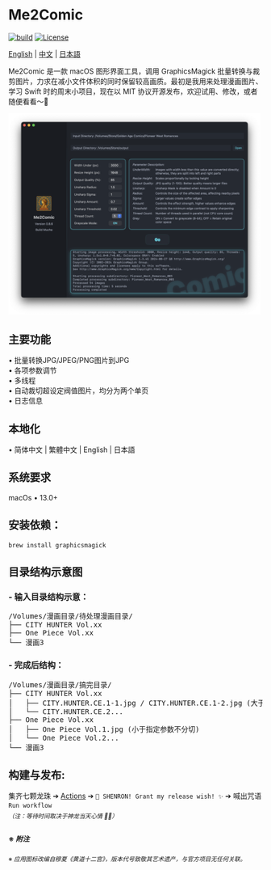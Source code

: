 # Me2Comic

[![build](https://github.com/DawnLiExplorer/Me2Comic/actions/workflows/ci.yml/badge.svg?branch=main)](https://github.com/DawnLiExplorer/Me2Comic/actions/workflows/ci.yml)
[![License](https://img.shields.io/badge/License-MIT-blue)](https://opensource.org/licenses/MIT)

[English](../README.md) | [中文](README_zh.md) | [日本語](README_ja.md)

Me2Comic 是一款 macOS 图形界面工具，调用 GraphicsMagick 批量转换与裁剪图片，力求在减小文件体积的同时保留较高画质。最初是我用来处理漫画图片、学习 Swift 时的周末小项目，现在以 MIT 协议开源发布，欢迎试用、修改，或者随便看看～🍻

<img src="screenshot.png" alt="Me2Comic Screenshot" width="500">


## 主要功能

• 批量转换JPG/JPEG/PNG图片到JPG  
• 各项参数调节  
• 多线程  
• 自动裁切超设定阀值图片，均分为两个单页  
• 日志信息  

## 本地化

• 简体中文 | 繁體中文 | English | 日本語  

## 系统要求

macOs • 13.0+

## 安装依赖：

```shell
brew install graphicsmagick
```
## 目录结构示意图
### - 输入目录结构示意：

<pre>
/Volumes/漫画目录/待处理漫画目录/
├── CITY HUNTER Vol.xx
├── One Piece Vol.xx
└── 漫画3
</pre>

### - 完成后结构：

<pre>
/Volumes/漫画目录/搞完目录/
├── CITY HUNTER Vol.xx
│   ├── CITY.HUNTER.CE.1-1.jpg / CITY.HUNTER.CE.1-2.jpg (大于指定参数分切，右侧命名靠前)
│   └── CITY.HUNTER.CE.2...
├── One Piece Vol.xx
│   ├── One Piece Vol.1.jpg (小于指定参数不分切)
│   └── One Piece Vol.2...
└── 漫画3
</pre>

## 构建与发布:

集齐七颗龙珠 ➔ [Actions](../../../actions) ➔ `🐉 SHENRON! Grant my release wish! ✨` ➔ 喊出咒语 `Run workflow`  
<sub>*（注：等待时间取决于神龙当天心情 🐉✨）*</sub>

### <sub>※ *附注* </sub> 
<sub>※ *应用图标改编自穆夏《黄道十二宫》，版本代号致敬其艺术遗产，与官方项目无任何关联。* </sub>